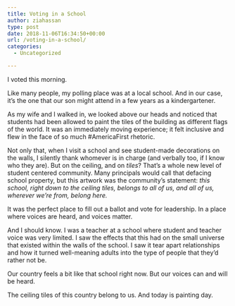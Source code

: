 ```yaml
---
title: Voting in a School
author: ziahassan
type: post
date: 2018-11-06T16:34:50+00:00
url: /voting-in-a-school/
categories:
  - Uncategorized

---
```

I voted this morning. 

Like many people, my polling place was at a local school. And in our case, it’s the one that our son might attend in a few years as a kindergartener. 

As my wife and I walked in, we looked above our heads and noticed that students had been allowed to paint the tiles of the building as different flags of the world. It was an immediately moving experience; it felt inclusive and flew in the face of so much #AmericaFirst rhetoric. 

Not only that, when I visit a school and see student-made decorations on the walls, I silently thank whomever is in charge (and verbally too, if I know who they are). But on the ceiling, and on _tiles_? That’s a whole new level of student centered community. Many principals would call that defacing school property, but this artwork was the community’s statement: _this school, right down to the ceiling tiles, belongs to all of us, and all of us, wherever we’re from, belong here._

It was the perfect place to fill out a ballot and vote for leadership. In a place where voices are heard, and voices matter. 

And I should know. I was a teacher at a school where student and teacher voice was very limited. I saw the effects that this had on the small universe that existed within the walls of the school. I saw it tear apart relationships and how it turned well-meaning adults into the type of people that they’d rather not be.

Our country feels a bit like that school right now. But our voices can and will be heard.

The ceiling tiles of this country belong to us. And today is painting day.